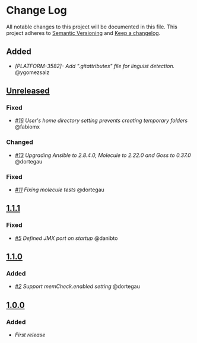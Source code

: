 # Change Log
All notable changes to this project will be documented in this file.
This project adheres to [Semantic Versioning](http://semver.org/) and [Keep a changelog](https://github.com/olivierlacan/keep-a-changelog).

## Added
- *[PLATFORM-3582]- Add ".gitattributes" file for linguist detection.* @ygomezsaiz

## [Unreleased](https://github.com/idealista/azkaban-role/tree/develop)
### Fixed
- *[#16](https://github.com/idealista/azkaban-role/issues/16) User's home directory setting prevents creating temporary folders* @fabiomx

### Changed
- *[#13](https://github.com/idealista/azkaban-role/issues/13) Upgrading Ansible to 2.8.4.0, Molecule to 2.22.0 and Goss to 0.37.0* @dortegau

### Fixed
- *[#11](https://github.com/idealista/azkaban-role/issues/11) Fixing molecule tests* @dortegau

## [1.1.1](https://github.com/idealista/azkaban-role/tree/1.1.1)
### Fixed
- *[#5](https://github.com/idealista/azkaban-role/issues/5) Defined JMX port on startup* @danibto

## [1.1.0](https://github.com/idealista/azkaban-role/tree/1.1.0)
### Added
- *[#2](https://github.com/idealista/azkaban-role/issues/2) Support memCheck.enabled setting* @dortegau

## [1.0.0](https://github.com/idealista/azkaban-role/tree/1.0.0)
### Added
- *First release*
